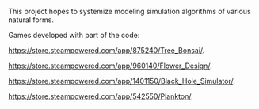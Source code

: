This project hopes to systemize modeling simulation algorithms of various natural forms.

Games developed with part of the code:

https://store.steampowered.com/app/875240/Tree_Bonsai/.


https://store.steampowered.com/app/960140/Flower_Design/.


https://store.steampowered.com/app/1401150/Black_Hole_Simulator/.


https://store.steampowered.com/app/542550/Plankton/.

